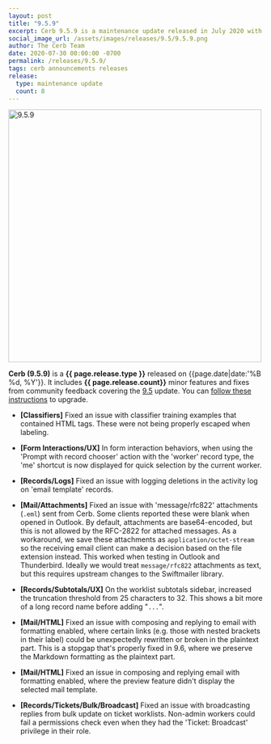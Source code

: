 ```yaml
---
layout: post
title: "9.5.9"
excerpt: Cerb 9.5.9 is a maintenance update released in July 2020 with 8 minor features and fixes from community feedback.
social_image_url: /assets/images/releases/9.5/9.5.9.png
author: The Cerb Team
date: 2020-07-30 00:00:00 -0700
permalink: /releases/9.5.9/
tags: cerb announcements releases
release:
  type: maintenance update
  count: 8
---
```


<div class="cerb-screenshot">
<img src="{{page.social_image_url}}" class="screenshot" alt="9.5.9" width="500">
</div>

**Cerb (9.5.9)** is a **{{ page.release.type }}** released on {{page.date|date:'%B %d, %Y'}}. It includes **{{ page.release.count}}** minor features and fixes from community feedback covering the [9.5](/releases/9.5/) update.  You can [follow these instructions](/docs/upgrading/) to upgrade.

* **[Classifiers]** Fixed an issue with classifier training examples that contained HTML tags. These were not being properly escaped when labeling.

* **[Form Interactions/UX]** In form interaction behaviors, when using the 'Prompt with record chooser' action with the 'worker' record type, the 'me' shortcut is now displayed for quick selection by the current worker.

* **[Records/Logs]** Fixed an issue with logging deletions in the activity log on 'email template' records.

* **[Mail/Attachments]** Fixed an issue with 'message/rfc822' attachments (`.eml`) sent from Cerb. Some clients reported these were blank when opened in Outlook. By default, attachments are base64-encoded, but this is not allowed by the RFC-2822 for attached messages. As a workaround, we save these attachments as `application/octet-stream` so the receiving email client can make a decision based on the file extension instead. This worked when testing in Outlook and Thunderbird. Ideally we would treat `message/rfc822` attachments as text, but this requires upstream changes to the Swiftmailer library.

* **[Records/Subtotals/UX]** On the worklist subtotals sidebar, increased the truncation threshold from 25 characters to 32. This shows a bit more of a long record name before adding "`...`". 

* **[Mail/HTML]** Fixed an issue with composing and replying to email with formatting enabled, where certain links (e.g. those with nested brackets in their label) could be unexpectedly rewritten or broken in the plaintext part. This is a stopgap that's properly fixed in 9.6, where we preserve the Markdown formatting as the plaintext part.
 
* **[Mail/HTML]** Fixed an issue in composing and replying email with formatting enabled, where the preview feature didn't display the selected mail template.

* **[Records/Tickets/Bulk/Broadcast]** Fixed an issue with broadcasting replies from bulk update on ticket worklists. Non-admin workers could fail a permissions check even when they had the 'Ticket: Broadcast' privilege in their role.